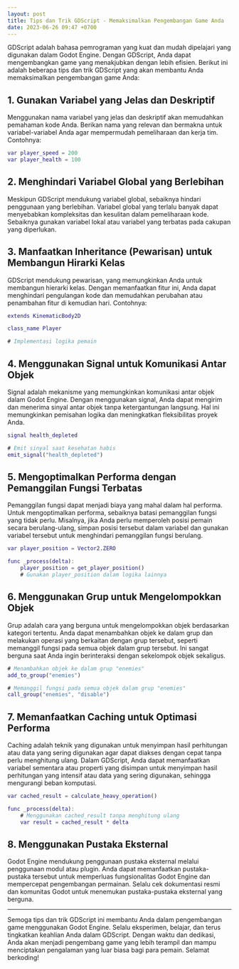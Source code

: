 ```yaml
---
layout: post
title: Tips dan Trik GDScript - Memaksimalkan Pengembangan Game Anda
date: 2023-06-26 09:47 +0700
---
```

GDScript adalah bahasa pemrograman yang kuat dan mudah dipelajari yang digunakan dalam Godot Engine. Dengan GDScript, Anda dapat mengembangkan game yang menakjubkan dengan lebih efisien. Berikut ini adalah beberapa tips dan trik GDScript yang akan membantu Anda memaksimalkan pengembangan game Anda:

## 1. Gunakan Variabel yang Jelas dan Deskriptif
Menggunakan nama variabel yang jelas dan deskriptif akan memudahkan pemahaman kode Anda. Berikan nama yang relevan dan bermakna untuk variabel-variabel Anda agar mempermudah pemeliharaan dan kerja tim. Contohnya:

```gd
var player_speed = 200
var player_health = 100
```

## 2. Menghindari Variabel Global yang Berlebihan
Meskipun GDScript mendukung variabel global, sebaiknya hindari penggunaan yang berlebihan. Variabel global yang terlalu banyak dapat menyebabkan kompleksitas dan kesulitan dalam pemeliharaan kode. Sebaiknya gunakan variabel lokal atau variabel yang terbatas pada cakupan yang diperlukan.

## 3. Manfaatkan Inheritance (Pewarisan) untuk Membangun Hirarki Kelas
GDScript mendukung pewarisan, yang memungkinkan Anda untuk membangun hierarki kelas. Dengan memanfaatkan fitur ini, Anda dapat menghindari pengulangan kode dan memudahkan perubahan atau penambahan fitur di kemudian hari. Contohnya:

```gd
extends KinematicBody2D

class_name Player

# Implementasi logika pemain
```

## 4. Menggunakan Signal untuk Komunikasi Antar Objek
Signal adalah mekanisme yang memungkinkan komunikasi antar objek dalam Godot Engine. Dengan menggunakan signal, Anda dapat mengirim dan menerima sinyal antar objek tanpa ketergantungan langsung. Hal ini memungkinkan pemisahan logika dan meningkatkan fleksibilitas proyek Anda.

```gd
signal health_depleted

# Emit sinyal saat kesehatan habis
emit_signal("health_depleted")
```

## 5. Mengoptimalkan Performa dengan Pemanggilan Fungsi Terbatas
Pemanggilan fungsi dapat menjadi biaya yang mahal dalam hal performa. Untuk mengoptimalkan performa, sebaiknya batasi pemanggilan fungsi yang tidak perlu. Misalnya, jika Anda perlu memperoleh posisi pemain secara berulang-ulang, simpan posisi tersebut dalam variabel dan gunakan variabel tersebut untuk menghindari pemanggilan fungsi berulang.

```gd
var player_position = Vector2.ZERO

func _process(delta):
    player_position = get_player_position()
    # Gunakan player_position dalam logika lainnya
```

## 6. Menggunakan Grup untuk Mengelompokkan Objek
Grup adalah cara yang berguna untuk mengelompokkan objek berdasarkan kategori tertentu. Anda dapat menambahkan objek ke dalam grup dan melakukan operasi yang berkaitan dengan grup tersebut, seperti memanggil fungsi pada semua objek dalam grup tersebut. Ini sangat berguna saat Anda ingin berinteraksi dengan sekelompok objek sekaligus.

```gd
# Menambahkan objek ke dalam grup "enemies"
add_to_group("enemies")

# Memanggil fungsi pada semua objek dalam grup "enemies"
call_group("enemies", "disable")
```

## 7. Memanfaatkan Caching untuk Optimasi Performa
Caching adalah teknik yang digunakan untuk menyimpan hasil perhitungan atau data yang sering digunakan agar dapat diakses dengan cepat tanpa perlu menghitung ulang. Dalam GDScript, Anda dapat memanfaatkan variabel sementara atau properti yang disimpan untuk menyimpan hasil perhitungan yang intensif atau data yang sering digunakan, sehingga mengurangi beban komputasi.

```gd
var cached_result = calculate_heavy_operation()

func _process(delta):
    # Menggunakan cached_result tanpa menghitung ulang
    var result = cached_result * delta
```

## 8. Menggunakan Pustaka Eksternal
Godot Engine mendukung penggunaan pustaka eksternal melalui penggunaan modul atau plugin. Anda dapat memanfaatkan pustaka-pustaka tersebut untuk memperluas fungsionalitas Godot Engine dan mempercepat pengembangan permainan. Selalu cek dokumentasi resmi dan komunitas Godot untuk menemukan pustaka-pustaka eksternal yang berguna.


___

Semoga tips dan trik GDScript ini membantu Anda dalam pengembangan game menggunakan Godot Engine. Selalu eksperimen, belajar, dan terus tingkatkan keahlian Anda dalam GDScript. Dengan waktu dan dedikasi, Anda akan menjadi pengembang game yang lebih terampil dan mampu menciptakan pengalaman yang luar biasa bagi para pemain. Selamat berkoding!